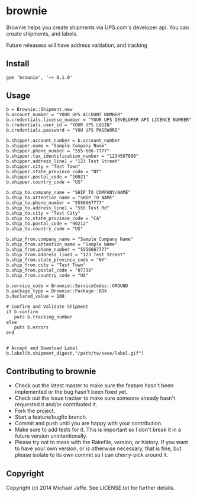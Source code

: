 # brownie

Brownie helps you create shipments via UPS.com's developer api.  You can create shipments, and labels.

Future releasess will have address valdation, and tracking 

## Install
	gem 'brownie', '~> 0.1.0'


## Usage 

	b = Brownie::Shipment.new
	b.account_number = "YOUR UPS ACCOUNT NUMBER"
	b.credentials.license_number = "YOUR UPS DEVELOPER API LICENCE NUMBER"
	b.credentials.user_id = "YOUR UPS LOGIN"
	b.credentials.password = "YOU UPS PASSWORD"

	b.shipper.account_number = b.account_number
	b.shipper.name = "Sample Company Name"
	b.shipper.phone_number = "555-666-7777"
	b.shipper.tax_identification_number = "1234567890"
	b.shipper.address_line1 = "123 Test Street"
	b.shipper.city = "Test Town"
	b.shipper.state_province_code = "NY"
	b.shipper.postal_code = "10021"
	b.shipper.country_code = "US"

	b.ship_to.company_name = "SHIP TO COMPANY/NAME"
	b.ship_to.attention_name = "SHIP TO NAME"
	b.ship_to.phone_number = "5556667777"
	b.ship_to.address_line1 = "555 Test Rd"
	b.ship_to.city = "Test City"
	b.ship_to.state_province_code = "CA"
	b.ship_to.postal_code = "90212"
	b.ship_to.country_code = "US"

	b.ship_from.company_name = "Sample Company Name"
	b.ship_from.attention_name = "Sample NAme"
	b.ship_from.phone_number = "5556667777"
	b.ship_from.address_line1 = "123 Test Street"
	b.ship_from.state_province_code = "NY"
	b.ship_from.city = "Test Town"
	b.ship_from.postal_code = "07738"
	b.ship_from.country_code = "US"

	b.service_code = Brownie::ServiceCodes::GROUND
	b.package_type = Brownie::Package::BOX
	b.declared_value = 100

	# Confirm and Validate Shipment
	if b.confirm
	   puts b.tracking_number
	else 
	   puts b.errors
	end


	# Accept and Download Label
	b.label(b.shipment_digest,"/path/to/save/label.gif")




## Contributing to brownie
 
* Check out the latest master to make sure the feature hasn't been implemented or the bug hasn't been fixed yet.
* Check out the issue tracker to make sure someone already hasn't requested it and/or contributed it.
* Fork the project.
* Start a feature/bugfix branch.
* Commit and push until you are happy with your contribution.
* Make sure to add tests for it. This is important so I don't break it in a future version unintentionally.
* Please try not to mess with the Rakefile, version, or history. If you want to have your own version, or is otherwise necessary, that is fine, but please isolate to its own commit so I can cherry-pick around it.

## Copyright

Copyright (c) 2014 Michael Jaffe. See LICENSE.txt for
further details.

